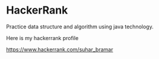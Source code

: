 # HackerRank
Practice data structure and algorithm using java technology. 

Here is my hackerrank profile 

https://www.hackerrank.com/suhar_bramar

